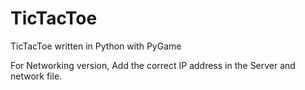 # TicTacToe
 TicTacToe written in Python with PyGame

 For Networking version, Add the correct IP address in the Server and network file.
